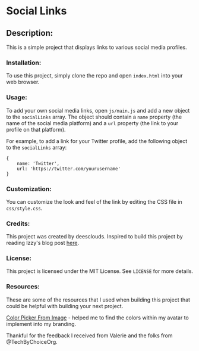 # Social Links

## Description: 
This is a simple project that displays links to various social media profiles.

### Installation:
To use this project, simply clone the repo and open `index.html` into your web browser.

### Usage: 
To add your own social media links, open `js/main.js` and add a new object to the `socialLinks` array.
The object should contain a `name` property (the name of the social media platform) and a `url` property (the link to your profile on that platform).

For example, to add a link for your Twitter profile, add the following object to the `socialLinks` array:

```
{
    name: 'Twitter',
    url: 'https://twitter.com/yourusername'
}
```
### Customization: 
You can customize the look and feel of the link by editing the CSS file in `css/style.css`.

### Credits:
This project was created by deesclouds.
Inspired to build this project by reading Izzy's blog post [here](https://izayevisuals.hashnode.dev/make-your-own-linktree).

### License:
This project is licensed under the MIT License. See `LICENSE` for more details.


### Resources:

These are some of the resources that I used when building this project that could be helpful with building your next project.

[Color Picker From Image](https://colorpickerfromimage.com/) - helped me to find the colors within my avatar to implement into my branding. 

Thankful for the feedback I received from Valerie and the folks from @TechByChoiceOrg. 